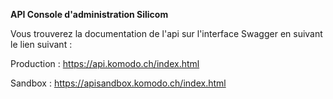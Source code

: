 **API Console d'administration Silicom**

Vous trouverez la documentation de l'api sur l'interface Swagger en suivant le lien suivant :

Production :
https://api.komodo.ch/index.html

Sandbox :
https://apisandbox.komodo.ch/index.html